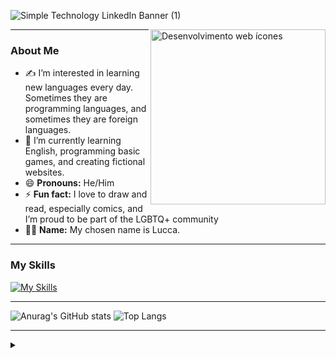 ![Simple Technology LinkedIn Banner (1)](https://github.com/user-attachments/assets/e70dde5c-5d1d-4a6f-abc7-84497d8c4a4f)


<a href="https://www.flaticon.com/free-icon/landing-page_4053026?term=web&related_id=4053026" title="Desenvolvimento web ícones">
  <img align="right" alt="Desenvolvimento web ícones" height="280" src="https://github.com/user-attachments/assets/90cc8863-c1b6-4ef9-8384-7d0f10beda5c" />
</a>
</a>

<hr>

### About Me

- ✍️ I’m interested in learning new languages every day. Sometimes they are programming languages, and sometimes they are foreign languages.
- 🌱 I’m currently learning English, programming basic games, and creating fictional websites.
- 😄 **Pronouns:** He/Him
- ⚡ **Fun fact:** I love to draw and read, especially comics, and I’m proud to be part of the LGBTQ+ community
- 🏳️‍🌈 **Name:** My chosen name is Lucca.

---

### My Skills

[![My Skills](https://skillicons.dev/icons?i=js,html,css,cs,py,lua)](https://skillicons.dev)

---

![Anurag's GitHub stats](https://github-readme-stats.vercel.app/api?username=Lucca-rgb&&count_private=true&show_icons=true&bg_color=000000&title_color=00FFFF&text_color=0099CC&icon_color=800080) ![Top Langs](https://github-readme-stats.vercel.app/api/top-langs/?username=Lucca-rgb&&count_private=true&layout=compact&bg_color=000000&title_color=00FFFF&text_color=0099CC)

<hr>

<details align="left">
  <summary></summary>
  - GitHub Stats by <a href="https://github.com/anuraghazra/github-readme-stats">anuraghazra</a><br>
  - Web development icon created by <a href="https://www.flaticon.com/br/icones-gratis/desenvolvimento-web" title="Desenvolvimento web ícones">srip - Flaticon</a><br>
  <div align="right">This README was created by <a href="https://github.com/Lucca-rgb">LTF</a>.</div>
</details>

